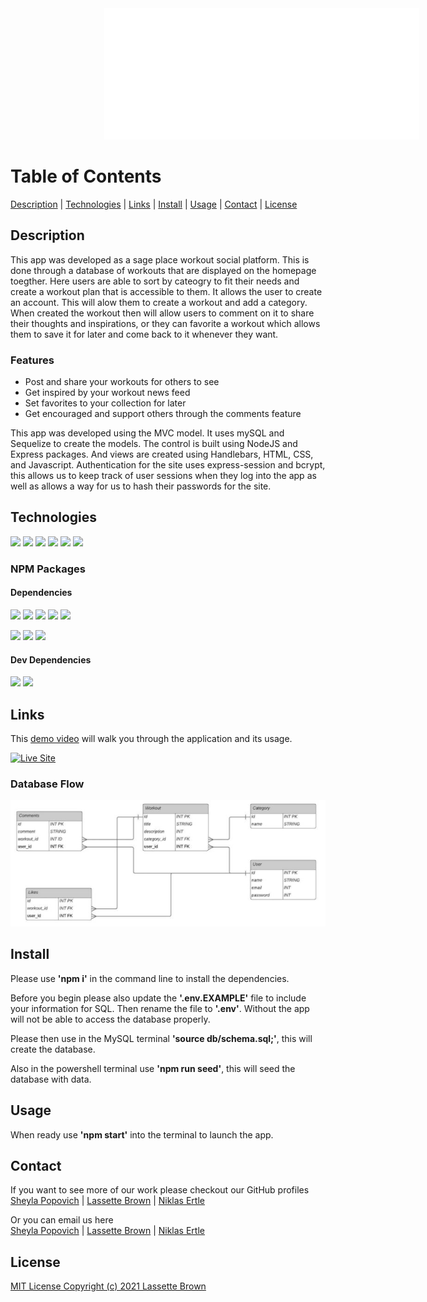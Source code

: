 <img src="./public/images/text-font.png" width="930" height="210" style="margin-left: 150px"/>

# **Table of Contents**
[Description](#description) | 
[Technologies](#technologies) | 
[Links](#links) |
[Install](#install) |
[Usage](#usage) |
[Contact](#contact) |
[License](#license)

## **Description**
This app was developed as a sage place workout social platform. This is done through a database of workouts that are displayed on the homepage toegther. Here users are able to sort by cateogry to fit their needs and create a workout plan that is accessible to them. It allows the user to create an account. This will alow them to create a workout and add a category. When created the workout then will allow users to comment on it to share their thoughts and inspirations, or they can favorite a workout which allows them to save it for later and come back to it whenever they want.

### **Features**
* Post and share your workouts for others to see
* Get inspired by your workout news feed
* Set favorites to your collection for later
* Get encouraged and support others through the comments feature

This app was developed using the MVC model. It uses mySQL and Sequelize to create the models. The control is built using NodeJS and Express packages. And views are created using Handlebars, HTML, CSS, and Javascript. Authentication for the site uses express-session and bcrypt, this allows us to keep track of user sessions when they log into the app as well as allows a way for us to hash their passwords for the site.

## **Technologies**
<p>
    <img src="https://img.shields.io/badge/HTML-yellow" />
    <img src="https://img.shields.io/badge/CSS-blue" />
    <img src="https://img.shields.io/badge/Javascript-orange" />
    <img src="https://img.shields.io/badge/NodeJS-red" />
    <img src="https://img.shields.io/badge/mySQL-purple"  />
    <img src="https://img.shields.io/badge/Handlebars-pink"  />
</p>

### NPM Packages
#### Dependencies
<p>
    <img src="https://img.shields.io/badge/bcrypt-red" />
    <img src="https://img.shields.io/badge/dotenv-orange" />
    <img src="https://img.shields.io/badge/express-yellow" />
    <img src="https://img.shields.io/badge/mySQL2-blue" />
    <img src="https://img.shields.io/badge/Sequelize-purple"  />
</p>
<p>
    <img src="https://img.shields.io/badge/Express Session-pink"  />
    <img src="https://img.shields.io/badge/Express Handlebars-white"  />
    <img src="https://img.shields.io/badge/Bulma Modal FX-lightgreen"  />
</p>

#### Dev Dependencies
<p>
    <img src="https://img.shields.io/badge/Nodemon-red" />
    <img src="https://img.shields.io/badge/Morgan-purple"  />
</p>

## **Links** 
This [demo video]( <!-- Add link to walkthrough video -->) will walk you through the application and its usage.

<p>
    <a href="https://get-flexed.herokuapp.com/"><img src="https://img.shields.io/badge/-👉 See Live Site-success?style=for-the-badge"  alt="Live Site" /></a>
</p>

### Database Flow  
![DatabaseFlow](./public/images/database-structure.JPG)

## **Install**

Please use **'npm i'** in the command line to install the dependencies.

Before you begin please also update the **'.env.EXAMPLE'** file to include your information for SQL. Then rename the file to **'.env'**. Without the app will not be able to access the database properly.

Please then use in the MySQL terminal **'source db/schema.sql;'**, this will create the database.

Also in the powershell terminal use **'npm run seed'**, this will seed the database with data.

## **Usage**
When ready use **'npm start'** into the terminal to launch the app.

## **Contact**
If you want to see more of our work please checkout our GitHub profiles
</br>
[Sheyla Popovich](https://github.com/SheylaPopovich) | [Lassette Brown](https://github.com/LasetteBrown) | [Niklas Ertle](https://github.com/niklasertle)

Or you can email us here
</br>
[Sheyla Popovich](mailto:sheylapopovich@gmail.com) | [Lassette Brown](mailto:lassette.brown@gmail.com) | [Niklas Ertle](mailto:nik.ertle16@gmail.com)

## **License**
[MIT License Copyright (c) 2021 Lassette Brown](LICENSE)